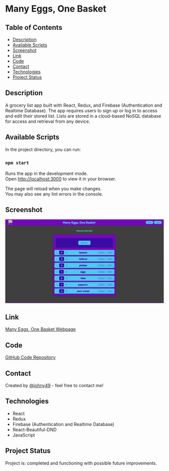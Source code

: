 # Many Eggs, One Basket

## Table of Contents

- [Description](#description)
- [Available Scripts](#available-scripts)
- [Screenshot](#screenshot)
- [Link](#link)
- [Code](#code)
- [Contact](#contact)
- [Technologies](#technologies)
- [Project Status](#project-status)

## Description

A grocery list app built with React, Redux, and Firebase (Authentication and Realtime Database). The app requires users to sign up or log in to access and edit their stored list. Lists are stored in a cloud-based NoSQL database for access and retrieval from any device.

## Available Scripts

In the project directory, you can run:

### `npm start`

Runs the app in the development mode.\
Open [http://localhost:3000](http://localhost:3000) to view it in your browser.

The page will reload when you make changes.\
You may also see any lint errors in the console.

## Screenshot

![Screenshot of Many Eggs, One Basket webpage](./assets/readme-screenshot.png)

## Link

[Many Eggs, One Basket Webpage](https://many-eggs-one-basket.web.app)

## Code

[GitHub Code Repository](https://github.com/Johny49/many-eggs-react)

## Contact

Created by [@johny49](https://github.com/Johny49/) - feel free to contact me!

## Technologies

- React
- Redux
- Firebase (Authentication and Realtime Database)
- React-Beautiful-DND
- JavaScript

## Project Status

Project is: completed and functioning with possible future improvements.
